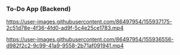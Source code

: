 ### To-Do App (Backend) 

https://user-images.githubusercontent.com/86497954/155937175-2c51d78e-4f36-4fd0-ad9f-5c4e25ce1783.mp4


https://user-images.githubusercontent.com/86497954/155936556-d982f2c2-9c99-41a9-9558-2b71af091941.mp4

